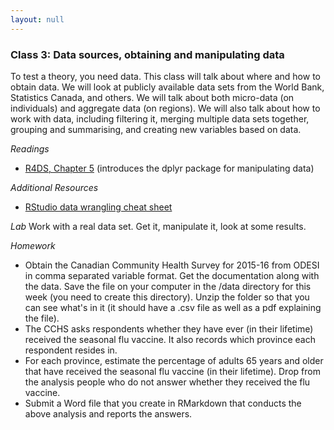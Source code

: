 ```yaml
---
layout: null
---
```

### Class 3: Data sources, obtaining and manipulating data
To test a theory, you need data. This class will talk about where and how to obtain data.  We will look at publicly available data sets from the World Bank, Statistics Canada, and others.  We will talk about both micro-data (on individuals) and aggregate data (on regions).  We will also talk about how to work with data, including filtering it, merging multiple data sets together, grouping and summarising, and creating new variables based on data.

*Readings*
- [R4DS, Chapter 5](https://r4ds.had.co.nz/transform.html) (introduces the dplyr package for manipulating data)

*Additional Resources*
- [RStudio data wrangling cheat sheet](https://www.rstudio.com/wp-content/uploads/2015/02/data-wrangling-cheatsheet.pdf)

*Lab*
Work with a real data set.  Get it, manipulate it, look at some results.

*Homework*
- Obtain the Canadian Community Health Survey for 2015-16 from ODESI in comma separated variable format.  Get the documentation along with the data.  Save the file on your computer in the /data directory for this week (you need to create this directory).  Unzip the folder so that you can see what's in it (it should have a .csv file as well as a pdf explaining the file).  
- The CCHS asks respondents whether they have ever (in their lifetime) received the seasonal flu vaccine.  It also records which province each respondent resides in.  
- For each province, estimate the percentage of adults 65 years and older that have received the seasonal flu vaccine (in their lifetime).  Drop from the analysis people who do not answer whether they received the flu vaccine.
- Submit a Word file that you create in RMarkdown that conducts the above analysis and reports the answers. 
